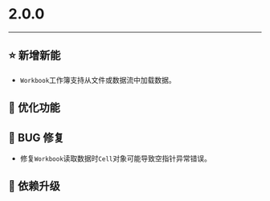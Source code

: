 # 2.0.0

---------------------

## ⭐ 新增新能

- `Workbook`工作簿支持从文件或数据流中加载数据。

## 👻 优化功能

## 🐞 BUG 修复

- 修复`Workbook`读取数据时`Cell`对象可能导致空指针异常错误。

## 🔨 依赖升级